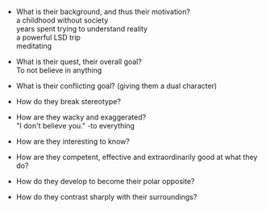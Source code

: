 * What is their background, and thus their motivation?  
a childhood without society  
years spent trying to understand reality  
a powerful LSD trip  
meditating  

* What is their quest, their overall goal?  
To not believe in anything  

* What is their conflicting goal? (giving them a dual character)


* How do they break stereotype?  

* How are they wacky and exaggerated?  
"I don't believe you." -to everything  

* How are they interesting to know?


* How are they competent, effective and extraordinarily good at what they do?


* How do they develop to become their polar opposite?


* How do they contrast sharply with their surroundings?

